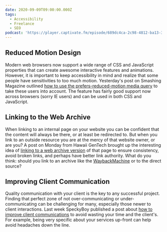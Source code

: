 ```yaml
---
date: 2020-09-09T09:00:00.000Z
tags:
  - Accessibility
  - Freelance
  - SEO
podcast: 'https://player.captivate.fm/episode/689dc4ca-2c98-4812-ba13-3bd7eee86df5'
---
```


## Reduced Motion Design

Modern web browsers now support a wide range of CSS and JavaScript properties that can create awesome interactive features and animations. However, it is important to keep accessibility in mind and realize that some people have sensitivities to too much motion. Yesterday's post on Smashing Magazine outlined [how to use the prefers-reduced-motion media query](https://www.smashingmagazine.com/2020/09/design-reduced-motion-sensitivities/) to take these users into account. The feature has fairly good support now across browsers (sorry IE users) and can be used in both CSS and JavaScript.

## Linking to the Web Archive

When linking to an internal page on your website you can be confident that the content will always be there, or at least be redirected to. But when you link to an outside resource you are at the mercy of that website owner, or are you? A post on Monday from Hawaii GenTech brought up the interesting idea of [linking to a web archive version](https://hawaiigentech.com/post/commentary/why-i-link-to-waybackmachine-instead/) of that page to ensure consistency, avoid broken links, and perhaps have better link authority. What do you think: should you link to an archive like the [WaybackMachine](https://archive.org/web/) or to the direct source?

## Improving Client Communication

Quality communication with your client is the key to any successful project. Finding that perfect zone of not over-communicating or under-communicating can be challenging for many, especially those newer to client interactions. Last week SpeckyBoy published a post about [how to improve client communications](https://speckyboy.com/simple-ways-you-can-improve-your-communication-with-clients/) to avoid wasting your time and the client's. For example, being very specific about your services up-front can help avoid headaches down the line.
